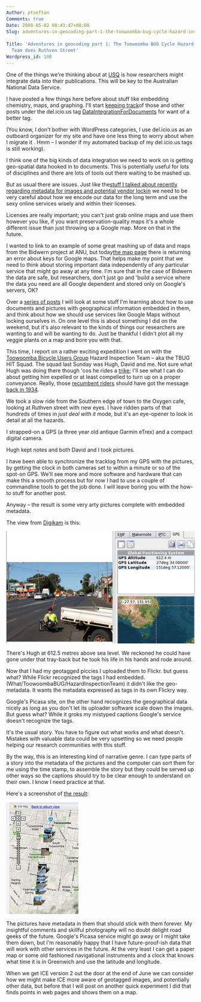 ```yaml
---
Author: ptsefton
Comments: true
Date: 2008-05-02 08:43:47+00:00
Slug: adventures-in-geocoding-part-1-the-toowoomba-bug-cycle-hazard-investigation-team-does-ruthven-street

Title: 'Adventures in geocoding part 1: The Toowoomba BUG Cycle Hazard Investigation
  Team does Ruthven Street'
Wordpress_id: 108
---
```


<div>

<div class="page-toc">

</div>

<div>

One of the things we're thinking about at [USQ](http://usq.edu.au/) is
how researchers might integrate data into their publications. This will
be key to the Australian National Data Service.

I have posted a few things here before about stuff like embedding
chemistry, maps, and graphing. I'll start [keeping
track](http://del.icio.us/ptsefton/ptsefton%2Bdataintegrationfordocuments)of
those and other posts under the del.icio.us tag
[DataIntegrationForDocuments](http://del.icio.us/ptsefton/ptsefton%2BDataIntegrationForDocuments)
for want of a better tag.

(You know, I don't bother with WordPress categories, I use del.icio.us
as an outboard organizer for my site and have one less thing to worry
about when I migrate it . Hmm <span class="spCh spChx2013">–</span> I
wonder if my automated backup of my del.icio.us tags is still working).

I think one of the big kinds of data integration we need to work on is
getting geo-spatial data hooked in to documents. This is potentially
useful for lots of disciplines and there are lots of tools out there
waiting to be mashed up.

But as usual there are issues. Just like the[stuff I talked about
recently regarding metadata for images and potential vendor
lockin](http://ptsefton.com/2008/04/24/some-thoughts-on-vendor-lock-in-from-the-domestic-to-the-institutional-is-apple-mac-os-x-evil.htm)
we need to be very careful about how we encode our data for the long
term and use the sexy online services wisely and within their licenses.

Licenses are really important; you can't just grab online maps and use
them however you like, if you want preservation-quality maps it's a
whole different issue than just throwing up a Google map. More on that
in the future.

I wanted to link to an example of some great mashing up of data and maps
from the Bidwern project at ANU, but today[the map
page](http://www.anu.edu.au/bidwern/page5/page4/page4.html) there is
returning an error about keys for Google maps. That helps make my point
that we need to think about storing important data independently of any
particular service that might go away at any time. I'm sure that in the
case of Bidwern the data are safe, but researchers, don't just go and
'build a service where the data you need are all Google dependent and
stored only on Google's servers, OK?

Over a [series of
posts](http://del.icio.us/ptsefton/ptsefton+AdventuresInGeocoding) I
will look at some stuff I'm learning about how to use documents and
pictures with geographical information embedded in them, and think about
how we should use services like Google Maps without locking ourselves
in. On one level this is about something I did on the weekend, but it's
also relevant to the kinds of things our researchers are wanting to and
will be wanting to do. Just be thankful I didn't plot all my veggie
plants on a map and bore you with that.

This time, I report on a rather exciting expedition I went on with the
[Toowoomba Bicycle Users Group](http://toowoombabug.blogspot.com/)
Hazard Inspection Team <span class="spCh spChx2013">–</span> aka the
TBUG HIT Squad. The squad last Sunday was Hugh, David and me. Not sure
what Hugh was doing there though 'cos he rides a
[trike](http://www.greenspeed.com.au/); I'll see what I can do about
getting him expelled or at least compelled to turn up on a proper
conveyance. Really, those [recumbent
riders](http://kentsbike.blogspot.com/2008/01/why-doesnt-everyone-ride-recumbents.html)
should have got the message [back in
1934](http://www.helsinki.fi/~tlinden/winforb.html).

We took a slow ride from the Southern edge of town to the Oxygen cafe,
looking at Ruthven street with new eyes. I have ridden parts of that
hundreds of times in *<span>just deal with it</span>* mode, but it's an
eye-opener to look in detail at all the hazards.

I strapped-on a GPS (a three year old antique Garmin eTrex) and a
compact digital camera.

Hugh kept notes and both David and I took pictures.

I have been able to synchronize the tracklog from my GPS with the
pictures, by getting the clock in both cameras set to within a minute or
so of the spot-on GPS. We'll see more and more software and hardware
that can make this a smooth process but for now I had to use a couple of
commandline tools to get the job done. I will leave boring you with the
how-to stuff for another post.

Anyway <span class="spCh spChx2013">–</span> the result is some very
arty pictures complete with embedded metadata.

The view from [Digikam](http://www.digikam.org/) is this:

<span
style="display: block"><a name="graphics1"></a>![graphics1](/wp-content/uploads/2008/05/eec7f58s552x330.jpg)</span>

There's Hugh at 612.5 metres above sea level. We reckoned he could have
gone under that tray-back but he took his life in his hands and rode
around.

Now that I had my geotagged piccies I uploaded them to Flickr. but guess
what? While Flickr recognized the tags I had embedded.
(What/ToowoombaBUG/HazardInspectionTeam) it didn't like the
geo-metadata. It wants the metadata expressed as tags in its own Flickry
way.

Google's Picasa site, on the other hand recognizes the geographical data
nicely as long as you don't let its uploader software scale down the
images. But guess what? While it groks my mistyped captions Google's
service doesn't recognize the tags.

It's the usual story. You have to figure out what works and what
doesn't. Mistakes with valuable data could be very upsetting so we need
people helping our research communities with this stuff.

By the way, this is an interesting kind of narrative genre. I can type
parts of a story into the metadata of the pictures and the computer can
sort them for me using the time stamp, to assemble the story but they
could be served up other ways so the captions should try to be clear
enough to understand on their own. I know I need practice at that.

Here's a screenshot of [the
result](http://picasaweb.google.com.au/ptsefton/ToowoombaBUGHazardInspectionTeam/photo#map):

<a name="graphics2"></a>![graphics2](/wp-content/uploads/2008/05/2a66246ds193x300.jpg)

The pictures have metadata in them that should stick with them forever.
My insightful comments and skillful photography will no doubt delight
road geeks of the future. Google's Picasa service might go away or I
might take them down, but I'm reasonably happy that I have
future-proof-ish data that will work with other services in the future.
At the very least I can get a paper map or some old fashioned
navigational instruments and a clock that knows what time it is in
Greenwich and use the latitude and longitude.

When we get ICE version 2 out the door at the end of June we can
consider how we might make ICE more aware of geotagged images, and
potentially other data, but before that I will post on another quick
experiment I did that finds points in web pages and shows them on a map.

</div>

</div>
